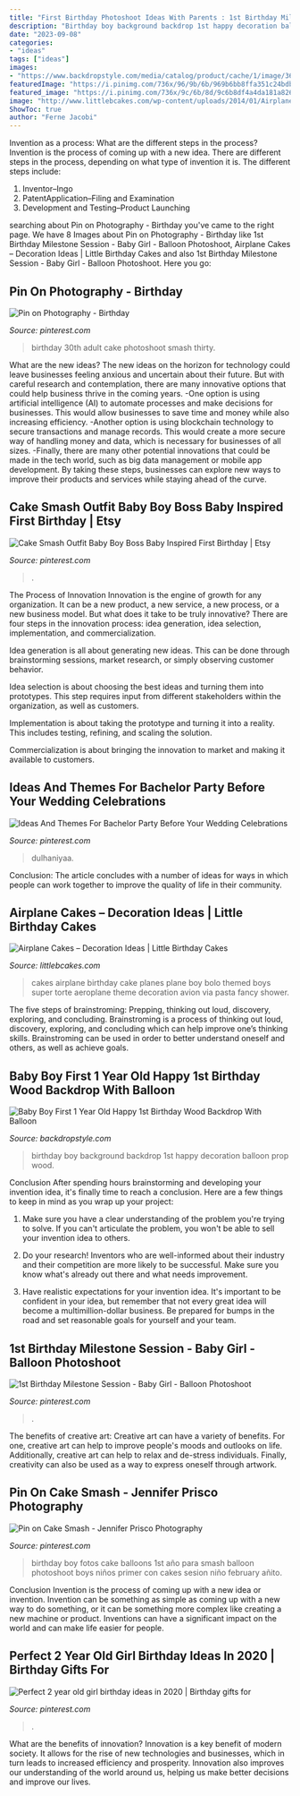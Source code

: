```yaml
---
title: "First Birthday Photoshoot Ideas With Parents : 1st Birthday Milestone Session"
description: "Birthday boy background backdrop 1st happy decoration balloon prop wood"
date: "2023-09-08"
categories:
- "ideas"
tags: ["ideas"]
images:
- "https://www.backdropstyle.com/media/catalog/product/cache/1/image/363x/040ec09b1e35df139433887a97daa66f/k/-/k-12993.jpg"
featuredImage: "https://i.pinimg.com/736x/96/9b/6b/969b6bb8ffa351c24bdb6e489738acca.jpg"
featured_image: "https://i.pinimg.com/736x/9c/6b/8d/9c6b8df4a4da181a826a476419825ccb.jpg"
image: "http://www.littlebcakes.com/wp-content/uploads/2014/01/Airplane-Birthday-Cakes.jpg"
ShowToc: true
author: "Ferne Jacobi"
---
```



Invention as a process: What are the different steps in the process?
Invention is the process of coming up with a new idea. There are different steps in the process, depending on what type of invention it is. The different steps include: 
1. Inventor–Ingo 
2. PatentApplication–Filing and Examination 
3. Development and Testing–Product Launching 

	

		
searching about Pin on Photography - Birthday you've came to the right page. We have 8 Images about Pin on Photography - Birthday like 1st Birthday Milestone Session - Baby Girl - Balloon Photoshoot, Airplane Cakes – Decoration Ideas | Little Birthday Cakes and also 1st Birthday Milestone Session - Baby Girl - Balloon Photoshoot. Here you go:
		
    
## Pin On Photography - Birthday

<img loading=lazy src="https://i.pinimg.com/736x/17/67/6e/17676e7c743a34bbc9c0097fc1eecabc.jpg" onerror="this.onerror=null;this.src='https://tse4.mm.bing.net/th?id=OIP.FugSsRJAv9aML35iAWsYIwHaLY&amp;pid=15.1';" alt="Pin on Photography - Birthday">

_Source: pinterest.com_

>birthday 30th adult cake photoshoot smash thirty. 

	

What are the new ideas?
The new ideas on the horizon for technology could leave businesses feeling anxious and uncertain about their future. But with careful research and contemplation, there are many innovative options that could help business thrive in the coming years. 
-One option is using artificial intelligence (AI) to automate processes and make decisions for businesses. This would allow businesses to save time and money while also increasing efficiency. 
-Another option is using blockchain technology to secure transactions and manage records. This would create a more secure way of handling money and data, which is necessary for businesses of all sizes. 
-Finally, there are many other potential innovations that could be made in the tech world, such as big data management or mobile app development. By taking these steps, businesses can explore new ways to improve their products and services while staying ahead of the curve.

    
## Cake Smash Outfit Baby Boy Boss Baby Inspired First Birthday | Etsy

<img loading=lazy src="https://i.pinimg.com/736x/d3/69/ed/d369edf17b6d3281a2ced8345413897f.jpg" onerror="this.onerror=null;this.src='https://tse2.mm.bing.net/th?id=OIP.PO0JX_VaDo8BxVTRbLtLDQHaKe&amp;pid=15.1';" alt="Cake Smash Outfit Baby Boy Boss Baby Inspired First Birthday | Etsy">

_Source: pinterest.com_

>. 

	

The Process of Innovation
Innovation is the engine of growth for any organization. It can be a new product, a new service, a new process, or a new business model. But what does it take to be truly innovative?
There are four steps in the innovation process: idea generation, idea selection, implementation, and commercialization.

Idea generation is all about generating new ideas. This can be done through brainstorming sessions, market research, or simply observing customer behavior.

Idea selection is about choosing the best ideas and turning them into prototypes. This step requires input from different stakeholders within the organization, as well as customers.

Implementation is about taking the prototype and turning it into a reality. This includes testing, refining, and scaling the solution.

Commercialization is about bringing the innovation to market and making it available to customers.

    
## Ideas And Themes For Bachelor Party Before Your Wedding Celebrations

<img loading=lazy src="https://i.pinimg.com/736x/96/9b/6b/969b6bb8ffa351c24bdb6e489738acca.jpg" onerror="this.onerror=null;this.src='https://tse4.mm.bing.net/th?id=OIP.duPSUSzpfcQ-Su1Eca5qJgAAAA&amp;pid=15.1';" alt="Ideas And Themes For Bachelor Party Before Your Wedding Celebrations">

_Source: pinterest.com_

>dulhaniyaa. 

	

Conclusion:
The article concludes with a number of ideas for ways in which people can work together to improve the quality of life in their community.

    
## Airplane Cakes – Decoration Ideas | Little Birthday Cakes

<img loading=lazy src="http://www.littlebcakes.com/wp-content/uploads/2014/01/Airplane-Birthday-Cakes.jpg" onerror="this.onerror=null;this.src='https://tse3.mm.bing.net/th?id=OIP.5r1imTFAsmt6yFe-MXZE8QHaJ4&amp;pid=15.1';" alt="Airplane Cakes – Decoration Ideas | Little Birthday Cakes">

_Source: littlebcakes.com_

>cakes airplane birthday cake planes plane boy bolo themed boys super torte aeroplane theme decoration avion via pasta fancy shower. 

	

The five steps of brainstroming: Prepping, thinking out loud, discovery, exploring, and concluding.
Brainstroming is a process of thinking out loud, discovery, exploring, and concluding which can help improve one’s thinking skills. Brainstroming can be used in order to better understand oneself and others, as well as achieve goals.

    
## Baby Boy First 1 Year Old Happy 1st Birthday Wood Backdrop With Balloon

<img loading=lazy src="https://www.backdropstyle.com/media/catalog/product/cache/1/image/363x/040ec09b1e35df139433887a97daa66f/k/-/k-12993.jpg" onerror="this.onerror=null;this.src='https://tse3.mm.bing.net/th?id=OIP.jpLsJut4h9bvoh91boqH2AAAAA&amp;pid=15.1';" alt="Baby Boy First 1 Year Old Happy 1st Birthday Wood Backdrop With Balloon">

_Source: backdropstyle.com_

>birthday boy background backdrop 1st happy decoration balloon prop wood. 

	

Conclusion
After spending hours brainstorming and developing your invention idea, it's finally time to reach a conclusion. Here are a few things to keep in mind as you wrap up your project:
1. Make sure you have a clear understanding of the problem you're trying to solve. If you can't articulate the problem, you won't be able to sell your invention idea to others.

2. Do your research! Inventors who are well-informed about their industry and their competition are more likely to be successful. Make sure you know what's already out there and what needs improvement.

3. Have realistic expectations for your invention idea. It's important to be confident in your idea, but remember that not every great idea will become a multimillion-dollar business. Be prepared for bumps in the road and set reasonable goals for yourself and your team.

    
## 1st Birthday Milestone Session - Baby Girl - Balloon Photoshoot

<img loading=lazy src="https://i.pinimg.com/736x/41/0c/5d/410c5db28fe1d31c0196ed81b38f3719.jpg" onerror="this.onerror=null;this.src='https://tse1.mm.bing.net/th?id=OIP.cba9GfHp6-EtYYT8FqIwcgHaLH&amp;pid=15.1';" alt="1st Birthday Milestone Session - Baby Girl - Balloon Photoshoot">

_Source: pinterest.com_

>. 

	

The benefits of creative art:
Creative art can have a variety of benefits. For one, creative art can help to improve people's moods and outlooks on life. Additionally, creative art can help to relax and de-stress individuals. Finally, creativity can also be used as a way to express oneself through artwork.

    
## Pin On Cake Smash - Jennifer Prisco Photography

<img loading=lazy src="https://i.pinimg.com/736x/3b/59/b5/3b59b56c7b55c316c742d6a0217ebca1.jpg" onerror="this.onerror=null;this.src='https://tse4.mm.bing.net/th?id=OIP.2a3P3mx91-2_bb9q549yvgHaLG&amp;pid=15.1';" alt="Pin on Cake Smash - Jennifer Prisco Photography">

_Source: pinterest.com_

>birthday boy fotos cake balloons 1st año para smash balloon photoshoot boys niños primer con cakes sesion niño february añito. 

	

Conclusion
Invention is the process of coming up with a new idea or invention. Invention can be something as simple as coming up with a new way to do something, or it can be something more complex like creating a new machine or product. Inventions can have a significant impact on the world and can make life easier for people.

    
## Perfect 2 Year Old Girl Birthday Ideas In 2020 | Birthday Gifts For

<img loading=lazy src="https://i.pinimg.com/736x/9c/6b/8d/9c6b8df4a4da181a826a476419825ccb.jpg" onerror="this.onerror=null;this.src='https://tse3.mm.bing.net/th?id=OIP.lxysVz07JyRNqq8b0CjG-AHaJ3&amp;pid=15.1';" alt="Perfect 2 year old girl birthday ideas in 2020 | Birthday gifts for">

_Source: pinterest.com_

>. 

	

What are the benefits of innovation?
Innovation is a key benefit of modern society. It allows for the rise of new technologies and businesses, which in turn leads to increased efficiency and prosperity. Innovation also improves our understanding of the world around us, helping us make better decisions and improve our lives.


